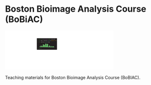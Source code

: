 # Boston Bioimage Analysis Course (BoBiAC)

<!-- add bobiac_logos_svgexport-04.svg logo centered in the page -->
<img src="./bobiac-book/_static/logo/bobiac_logos_svgexport-04.svg" alt="BoBiAC Logo" width="70%"/>

Teaching materials for Boston Bioimage Analysis Course (BoBIAC).
